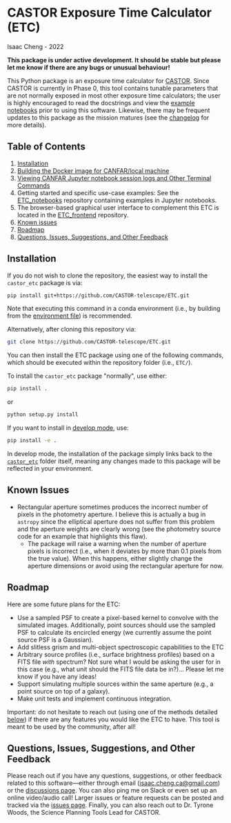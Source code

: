 # CASTOR Exposure Time Calculator (ETC)

Isaac Cheng - 2022

**This package is under active development. It should be stable but please let me know if
there are any bugs or unusual behaviour!**

This Python package is an exposure time calculator for
[CASTOR](https://www.castormission.org/). Since CASTOR is currently in Phase 0, this tool
contains tunable parameters that are not normally exposed in most other exposure time
calculators; the user is highly encouraged to read the docstrings and view the [example
notebooks](https://github.com/CASTOR-telescope/ETC_notebooks) prior to using this
software. Likewise, there may be frequent updates to this package as the mission matures
(see the [changelog](CHANGELOG.md) for more details).

## Table of Contents

1. [Installation](#installation)
2. [Building the Docker image for CANFAR/local machine](docker/README.md)
3. [Viewing CANFAR Jupyter notebook session logs and Other Terminal
   Commands](docker/how_to_view_session_logs.md)
4. Getting started and specific use-case examples: See the
   [ETC_notebooks](https://github.com/CASTOR-telescope/ETC_notebooks) repository
   containing examples in Jupyter notebooks.
5. The browser-based graphical user interface to complement this ETC is located in the
   [ETC_frontend](https://github.com/CASTOR-telescope/ETC_frontend) repository.
6. [Known issues](#known-issues)
7. [Roadmap](#roadmap)
8. [Questions, Issues, Suggestions, and Other Feedback](#questions--issues)

## Installation

If you do not wish to clone the repository, the easiest way to install the `castor_etc`
package is via:

```bash
pip install git+https://github.com/CASTOR-telescope/ETC.git
```

Note that executing this command in a conda environment (i.e., by building from the
[environment file](docker/castor_etc_env.yml)) is recommended.

Alternatively, after cloning this repository via:

```bash
git clone https://github.com/CASTOR-telescope/ETC.git
```

You can then install the ETC package using one of the following commands, which should be
executed within the repository folder (i.e., `ETC/`).

To install the `castor_etc` package "normally", use either:

```bash
pip install .
```

or

```bash
python setup.py install
```

If you want to install in [develop
mode](https://pip-python3.readthedocs.io/en/latest/reference/pip_install.html#install-editable),
use:

```bash
pip install -e .
```

In develop mode, the installation of the package simply links back to the
[`castor_etc`](castor_etc/) folder itself, meaning any changes made to this package will
be reflected in your environment.

## Known Issues

- Rectangular aperture sometimes produces the incorrect number of pixels in the photometry
  aperture. I believe this is actually a bug in `astropy` since the elliptical aperture
  does not suffer from this problem and the aperture weights are clearly wrong (see the
  photometry source code for an example that highlights this flaw).
  - The package will raise a warning when the number of aperture pixels is incorrect
    (i.e., when it deviates by more than 0.1 pixels from the true value). When this
    happens, either slightly change the aperture dimensions or avoid using the rectangular
    aperture for now.

## Roadmap

Here are some future plans for the ETC:

- Use a sampled PSF to create a pixel-based kernel to convolve with the simulated images.
  Additionally, point sources should use the sampled PSF to calculate its encircled energy
  (we currently assume the point source PSF is a Gaussian).
- Add slitless grism and multi-object spectroscopic capabilities to the ETC
- Arbitrary source profiles (i.e., surface brightness profiles) based on a FITS file
  _with_ spectrum? Not sure what I would be asking the user for in this case (e.g., what
  unit should the FITS file data be in?)... Please let me know if you have any ideas!
- Support simulating multiple sources within the same aperture (e.g., a point source on
  top of a galaxy).
- Make unit tests and implement continuous integration.

Important: do not hesitate to reach out (using one of the methods detailed
[below](#questions-issues-suggestions-and-other-feedback)) if there are any features you
would like the ETC to have. This tool is meant to be used by the community, after all!

## Questions, Issues, Suggestions, and Other Feedback

Please reach out if you have any questions, suggestions, or other feedback related to this
software—either through email
([isaac.cheng.ca@gmail.com](mailto:isaac.cheng.ca@gmail.com)) or the [discussions
page](https://github.com/CASTOR-telescope/ETC/discussions). You can also ping me on Slack
or even set up an online video/audio call! Larger issues or feature requests can be posted
and tracked via the [issues page](https://github.com/CASTOR-telescope/ETC/issues).
Finally, you can also reach out to Dr. Tyrone Woods, the Science Planning Tools Lead for
CASTOR.

